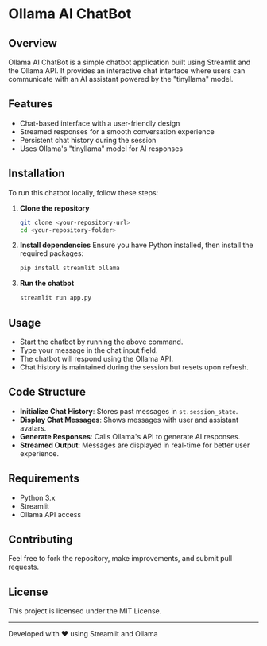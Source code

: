 # Ollama AI ChatBot

## Overview
Ollama AI ChatBot is a simple chatbot application built using Streamlit and the Ollama API. It provides an interactive chat interface where users can communicate with an AI assistant powered by the "tinyllama" model.

## Features
- Chat-based interface with a user-friendly design
- Streamed responses for a smooth conversation experience
- Persistent chat history during the session
- Uses Ollama's "tinyllama" model for AI responses

## Installation
To run this chatbot locally, follow these steps:

1. **Clone the repository**
   ```sh
   git clone <your-repository-url>
   cd <your-repository-folder>
   ```

2. **Install dependencies**
   Ensure you have Python installed, then install the required packages:
   ```sh
   pip install streamlit ollama
   ```

3. **Run the chatbot**
   ```sh
   streamlit run app.py
   ```

## Usage
- Start the chatbot by running the above command.
- Type your message in the chat input field.
- The chatbot will respond using the Ollama API.
- Chat history is maintained during the session but resets upon refresh.

## Code Structure
- **Initialize Chat History**: Stores past messages in `st.session_state`.
- **Display Chat Messages**: Shows messages with user and assistant avatars.
- **Generate Responses**: Calls Ollama's API to generate AI responses.
- **Streamed Output**: Messages are displayed in real-time for better user experience.

## Requirements
- Python 3.x
- Streamlit
- Ollama API access

## Contributing
Feel free to fork the repository, make improvements, and submit pull requests.

## License
This project is licensed under the MIT License.

---
Developed with ❤️ using Streamlit and Ollama
